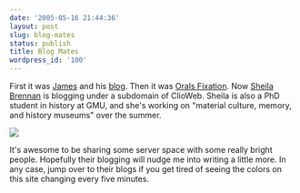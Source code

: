 ```yaml
---
date: '2005-05-16 21:44:36'
layout: post
slug: blog-mates
status: publish
title: Blog Mates
wordpress_id: '100'
---
```


First it was [James](http://jameshalabuk.net) and his [blog](http://jameshalabuk.net/blog/). Then it was [Orals Fixation](http://jameshalabuk.net/wordpress/). Now [Sheila Brennan](http://sheila.clioweb.org) is blogging under a subdomain of ClioWeb. Sheila is also a PhD student in history at GMU, and she's working on "material culture, memory, and history museums" over the summer.

[![](http://clioweb.org/i/images/sheila_screen.jpg)](http://sheila.clioweb.org)


It's awesome to be sharing some server space with some really bright people. Hopefully their blogging will nudge me into writing a little more. In any case, jump over to their blogs if you get tired of seeing the colors on this site changing every five minutes.
